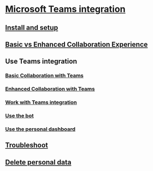 # [Microsoft Teams integration](../basics/teams-integration.md) 
## [Install and setup](teams-install-app.md)
## [Basic vs Enhanced Collaboration Experience](teams-basic-vs-enhanced-collaboration.md)
## Use Teams integration
### [Basic Collaboration with Teams](teams-collaboration.md)
### [Enhanced Collaboration with Teams](teams-collaboration-enhanced-experience.md)
### [Work with Teams integration](teams-work-records-and-view.md)
### [Use the bot](teams-bot-search.md)
### [Use the personal dashboard](teams-personal-use.md)
## [Troubleshoot](teams-troubleshoot.md)
## [Delete personal data](teams-delete-data.md)



